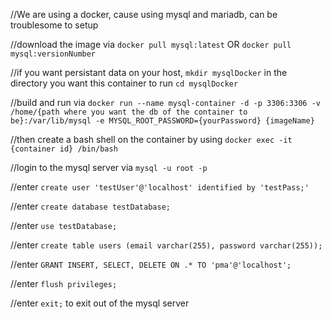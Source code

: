 //We are using a docker, cause using mysql and mariadb, can be troublesome to setup

//download the image via `docker pull mysql:latest` OR `docker pull mysql:versionNumber`

//if you want persistant data on your host, `mkdir mysqlDocker` in the directory you want this container to run `cd mysqlDocker`

//build and run via `docker run --name mysql-container -d -p 3306:3306 -v /home/{path where you want the db of the container to be}:/var/lib/mysql -e MYSQL_ROOT_PASSWORD={yourPassword} {imageName}` 


//then create a bash shell on the container by using `docker exec -it {container id} /bin/bash`

//login to the mysql server via `mysql -u root -p`

//enter `create user 'testUser'@'localhost' identified by 'testPass;'`

//enter `create database testDatabase;`

//enter `use testDatabase;`

//enter `create table users (email varchar(255), password varchar(255));`

//enter `GRANT INSERT, SELECT, DELETE ON .* TO 'pma'@'localhost';`

//enter `flush privileges;`

//enter `exit;` to exit out of the mysql server
